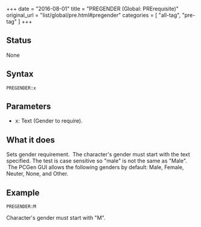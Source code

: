 +++
date = "2016-08-01"
title = "PREGENDER (Global: PRErequisite)"
original_url = "list/global/pre.html#pregender"
categories = [ "all-tag", "pre-tag" ]
+++

## Status

None

## Syntax

`PREGENDER:x`

## Parameters

-   x: Text (Gender to require).



What it does
------------

Sets gender requirement.  The character's gender must start with the
text specified. The test is case sensitive so "male" is not the same as
"Male".  The PCGen GUI allows the following genders by default: Male,
Female, Neuter, None, and Other.

Example
-------

`PREGENDER:M`

Character's gender must start with "M".

